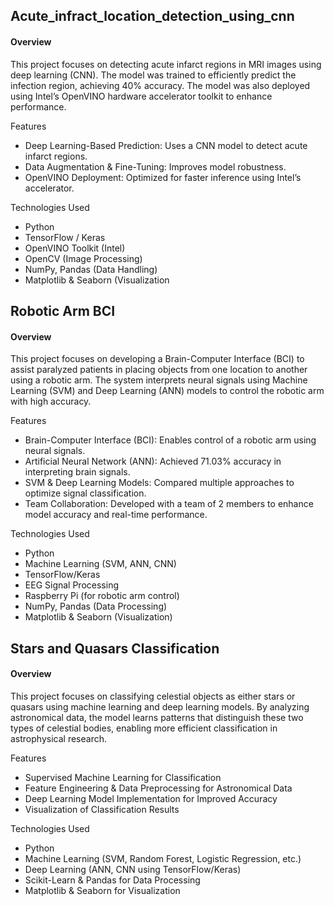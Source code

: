 ## Acute_infract_location_detection_using_cnn 
#### Overview
This project focuses on detecting acute infarct regions in MRI images using deep learning (CNN). The model was trained to efficiently predict the infection region, achieving 40% accuracy. The model was also deployed using Intel’s OpenVINO hardware accelerator toolkit to enhance performance.

Features
- Deep Learning-Based Prediction: Uses a CNN model to detect acute infarct regions.
- Data Augmentation & Fine-Tuning: Improves model robustness.
- OpenVINO Deployment: Optimized for faster inference using Intel’s accelerator.

Technologies Used
- Python
- TensorFlow / Keras
- OpenVINO Toolkit (Intel)
- OpenCV (Image Processing)
- NumPy, Pandas (Data Handling)
- Matplotlib & Seaborn (Visualization

## Robotic Arm BCI
#### Overview
This project focuses on developing a Brain-Computer Interface (BCI) to assist paralyzed patients in placing objects from one location to another using a robotic arm. The system interprets neural signals using Machine Learning (SVM) and Deep Learning (ANN) models to control the robotic arm with high accuracy.

Features
- Brain-Computer Interface (BCI): Enables control of a robotic arm using neural signals.
- Artificial Neural Network (ANN): Achieved 71.03% accuracy in interpreting brain signals.
- SVM & Deep Learning Models: Compared multiple approaches to optimize signal classification.
- Team Collaboration: Developed with a team of 2 members to enhance model accuracy and real-time performance.

Technologies Used
- Python
- Machine Learning (SVM, ANN, CNN)
- TensorFlow/Keras
- EEG Signal Processing
- Raspberry Pi (for robotic arm control)
- NumPy, Pandas (Data Processing)
- Matplotlib & Seaborn (Visualization)

## Stars and Quasars Classification
#### Overview
This project focuses on classifying celestial objects as either stars or quasars using machine learning and deep learning models. By analyzing astronomical data, the model learns patterns that distinguish these two types of celestial bodies, enabling more efficient classification in astrophysical research.

Features
- Supervised Machine Learning for Classification
- Feature Engineering & Data Preprocessing for Astronomical Data
- Deep Learning Model Implementation for Improved Accuracy
- Visualization of Classification Results

Technologies Used
- Python
- Machine Learning (SVM, Random Forest, Logistic Regression, etc.)
- Deep Learning (ANN, CNN using TensorFlow/Keras)
- Scikit-Learn & Pandas for Data Processing
- Matplotlib & Seaborn for Visualization


